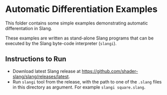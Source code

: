 # Automatic Differentiation Examples

This folder contains some simple examples demonstrating automatic differentation in Slang.

These examples are written as stand-alone Slang programs that can be executed by the Slang byte-code interpreter (`slangi`).

## Instructions to Run

- Download latest Slang release at https://github.com/shader-slang/slang/releases/latest.
- Run `slangi` tool from the release, with the path to one of the `.slang` files in this directory as argument.
  For example `slangi square.slang`.
